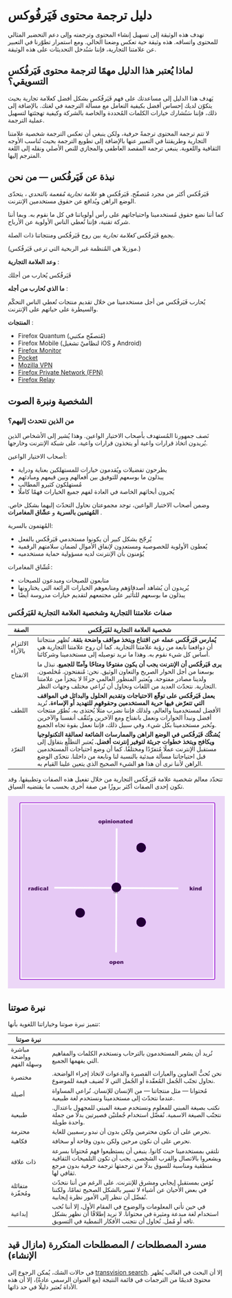 دليل ترجمة محتوى فَيَرفُوكس
===========================

تهدف هذه الوثيقة إلى تسهيل إنشاء المحتوى وترجمته وإلى دعم التحضير المثالي للمحتوى واتساقه. هذه وثيقة حية تعكس وضعنا الحالي. ومع استمرار تطوّرنا في التعبير عن علامتنا التجارية، فإننا سَنُدخل التحديثات على هذه الوثيقة.

لماذا يُعتبر هذا الدليل مهمًا لترجمة محتوى فَيَرفُكس التسويقي؟
--------------------------------------------------------------

يَهدف هذا الدليل إلى مساعدتك على فهم فَيَرفُكس بشكل أفضل كعلامة تجارية بحيث يتكوّن لديك إحساس أفضل بكيفية التعامل مع مسألة الترجمة في لغتك. بالإضافة إلى ذلك، فإننا سَنُشارك خيارات الكلمات المُحددة والخاصة بالشركة وكيفية تهجئتها لتسهيل عملية الترجمة.

لا تتم ترجمة المحتوى ترجمةً حرفية، ولكن ينبغي أن تعكس الترجمة شخصية علامتنا التجارية وطريقتنا في التعبير عنها بالإضافة إلى تطويع الترجمة بحيث تُناسب الأوجه الثقافية واللغوية. ينبغي ترجمة المقصد العاطفي والمجازي للنص الأصلي ونقله إلى اللغة المترجم إليها.

نبذة عن فَيَرفُكس — من نحن
--------------------------

فَيَرفُكس أكثر من مجرد مُتصفّح. فَيَرفُكس هو *علامة تجارية مُفعمة بالتحدي* ، يتحدّى الوضع الراهن ويُدافع عن حقوق مستخدمين الإنترنت.

كما أننا نضع حقوق مُستخدمينا واحتياجاتهم على رأس أولوياتنا في كل ما نقوم به. وبما أننا شركة تقنية، فإننا نُعطي الناس الأولوية عن الأرباح.

يجمع فَيَرفُكس *كعلامة تجارية* بين روح فَيَرفُكس ومنتجاتنا ذات الصلة.

\(موزيلا هي المُنظمة غير الربحية التي ترعى فَيَرفُكس.\)

**وعد العلامة التجارية** :

فَيَرفُكس يُحارب من أجلك

**ما الذي نُحارب من أجله** :

يُحارب فَيَرفُكس من أجل مستخدمينا من خلال تقديم منتجات تُعطي الناس التحكّم والسيطرة على حياتهم على الإنترنت.

**المنتجات** :

* Firefox Quantum \(مُتصفّح مكتبي\)
* Firefox Mobile \(لنظاميْ تشغيل iOS و Android\)
* [Firefox Monitor](https://monitor.firefox.com/)
* [Pocket](https://play.google.com/store/apps/)
* [Mozilla VPN](https://vpn.mozilla.org/)
* [Firefox Private Network \(FPN\)](https://fpn.firefox.com/)
* [Firefox Relay](https://relay.firefox.com/)

الشخصية ونبرة الصوت
-------------------

### من الذين نتحدث إليهم؟

نَصف جمهورنا المُستهدف بأصحاب الاختيار الواعين. وهذا يُشير إلى الأشخاص الذين يُريدون اتخاذ قرارات واعية أو يتخذون قرارات واعية، على شبكة الإنترنت وخارجها.

أصحاب الاختيار الواعين:

* يطرحون تفضيلات ويُقدمون خيارات للمستهلكين بعناية ودراية
* يبذلون ما بوسعهم للتوفيق بين أفعالهم وبين قيمهم ومبادئهم
* مُستهلكون كثيرو المطالب
* يُجرون أبحاثهم الخاصة في العادة لفهم جميع الخيارات فهمًا كاملًا

وضمن أصحاب الاختيار الواعين، توجد مجموعتان نحاول التحدّث إليهما بشكل خاص. **المُهتمين بالسرية** و **عشّاق المغامرات** .

المُهتمون بالسرية:

* يُرجّح بشكل كبير أن يكونوا مستخدمي فَيَرفُكس بالفعل
* يُعطون الأولوية للخصوصية ومستعدون لإنفاق الأموال لضمان سلامتهم الرقمية
* يُؤمنون بأن الإنترنت لديه مسؤولية حماية مستخدميه

عُشّاق المغامرات:

* متابعون للصيحات ومبدعون للصيحات
* يُريدون أن يُشاهد أصدقاؤهم ومتابعوهم الخيارات الرائعة التي يختارونها
* يبذلون ما بوسعهم للتأثير على مجتمعهم لتقديم خيارات مدروسة أيضًا

### صفات علامتنا التجارية وشخصية العلامة التجارية لفَيَرفُكس

|    **الصفة**     |                                                                                                                                                                 **شخصية العلامة التجارية لفَيَرفُكس**                                                                                                                                                                  |
|------------------|------------------------------------------------------------------------------------------------------------------------------------------------------------------------------------------------------------------------------------------------------------------------------------------------------------------------------------------------------------------------|
| الالتزام بالآراء | **يُمارس فَيَرفُكس عمله عن اقتناع ويتخذ مواقف واضحة بثقة.** تُظهر منتجاتنا أن دوافعنا نابعة من رؤية علامتنا التجارية. كما أن روح علامتنا التجارية هي أساس كل شيء نقوم به. وهذا ما نريد توصيله إلى مستخدمينا وشركائنا.                                                                                                                                                  |
| الانفتاح         | **يرى فَيَرفُكس أن الإنترنت يجب أن يكون مفتوحًا ومتاحًا وآمنًا للجميع.** نبذل ما بوسعنا من أجل الحوار الصريح والتعاون الوثيق. نحن: مُنفتحون. مُخلصون. ولدينا مصادر مفتوحة. ويُعتبر المنظور العالمي جزءًا لا يتجزأ من علامتنا التجارية. نتحدّث العديد من اللغات ونحاول أن نُراعي مختلف وجهات النظر.                                                                     |
| اللطف            | **يعمل فَيَرفُكس على توقّع الاحتياجات وتقديم الحلول والبدائل في المواقف التي تتعرّض فيها حرية المستخدمين وحقوقهم للتهديد أو الإساءة.** نُريد الأفضل لمستخدمينا والعالم، ولذلك فإننا نضرب مثلًا يُحتذى به. نُطوّر منتجات أفضل ونبدأ الحوارات ونعمل بانفتاح ومع الآخرين ونُثقّف أنفسنا والآخرين ونُخبر مستخدمينا بكل شيء. وفي سبيل ذلك، فإننا نعمل بقوة تجاه الجميع.     |
| التفرّد          | **يُشكّك فَيَرفُكس في الوضع الراهن والممارسات الشائعة لعمالقة التكنولوجيا ويكافح ويتخذ خطوات جريئة لتوفير إنترنت أفضل.** يُعتبر التطلّع بتفاؤل إلى مستقبل الإنترنت عملًا مُتفرّدًا ومختلفًا. كما أن وضع احتياجات المستخدمين قبل احتياجاتنا مسألة مبدئية بالنسبة لنا ونابعة من داخلنا. نتحدّى الوضع الراهن لأننا نرى أن هذا هو الشيء الصحيح الذي يتعين علينا القيام به. |

تتحدّد معالم شخصية علامة فَيَرفُكس التجارية من خلال تفعيل هذه الصفات وتطبيقها. وقد تكون إحدى الصفات أكثر بروزًا من صفة أخرى بحسب ما يقتضيه السياق.

![مصفوفة شخصية فَيَرفُكس](../images/firefox_marketing/firefox_personality_en.png)

نبرة صوتنا
----------

تتميز نبرة صوتنا وخياراتنا اللغوية بأنها:

|        نبرة صوتنا         |                                                                                                                                                                                                        |
|---------------------------|--------------------------------------------------------------------------------------------------------------------------------------------------------------------------------------------------------|
| مباشرة وواضحة وسهلة الفهم | نُريد أن يشعر المستخدمون بالترحاب ونستخدم الكلمات والمفاهيم التي يفهمها الجميع.                                                                                                                        |
| مختصرة                    | نحن نُحبُّ العناوين والعبارات القصيرة والدعوات لاتخاذ إجراء الواضحة.  نحاول تجنّب الجُمل المُعقّدة أو الجُمل التي لا تُضيف قيمة للموضوع.                                                               |
| أصيلة                     | مُحتوانا — مثل منتجاتنا — من الإنسان للإنسان. نُراعي المساواة عندما نتحدّث إلى مستخدمينا ونستخدم لغة طبيعية.                                                                                           |
| طبيعية                    | نكتب بصيغة المبني للمعلوم ونستخدم صيغة المبني للمجهول باعتدال. نتجنّب الصيغة الاسمية. نُفضّل استخدام جُملتيْن قصيرتين بدلًا من جملة واحدة طويلة.                                                       |
| محترمة                    | نحرص على أن نكون محترمين ولكن بدون أن نبدو رسميين للغاية.                                                                                                                                              |
| فكاهية                    | نحرص على أن نكون مرحين ولكن بدون وقاحة أو سخافة.                                                                                                                                                       |
| ذات علاقة                 | نلتقي بمستخدمينا حيث كانوا. ينبغي أن يستطيعوا فهم مُحتوانا بسرعة ويشعروا بالاتصال والقرب الشخصي. يجب أن تكون التلميحات الثقافية منطقية ومناسبة للسوق بدلًا من ترجمتها ترجمة حرفية بدون مرجع ثقافي لها. |
| متفائلة ومُحفّزة          | نُؤمن بمستقبل إيجابي ومشرق للإنترنت. على الرغم من أننا نتحدّث في بعض الأحيان عن أشياء لا تسير بالشكل الصحيح تمامًا، ولكننا نُفضّل أن ننظر إلى الأمور نظرة إيجابية.                                     |
| إبداعية                   | في حين تأتي المعلومات والوضوح في المقام الأول، إلا أننا نُحب استخدام لغة مبدعة ومثيرة في محتوانا. لا نريد إطلاقًا أن نظهر بشكل تافه أو مُمل. نُحاول أن نتجنب الأفكار النمطية في التسويق.               |

مسرد المصطلحات / المصطلحات المتكررة \(مازال قيد الإنشاء\)
-----------------------------------------------------------

في حالات الشك، يُمكن الرجوع إلى [transvision search](https://transvision.mozfr.org/). إلا أن البحث في الغالب يُظهر محتوىً قديمًا من الترجمات في قائمة النتيجة \(مع العنوان الرسمي عادةً\)، إلا أن هذه الأداة تُعتبر دليلًا في حد ذاتها.

